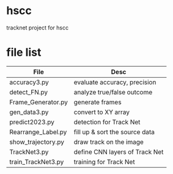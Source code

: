 # hscc
tracknet project for hscc

# file list
File               | Desc
------------------ | ------------------------------
accuracy3.py       | evaluate accuracy, precision
detect_FN.py       | analyze true/false outcome
Frame_Generator.py | generate frames
gen_data3.py       | convert to XY array
predict2023.py     | detection for Track Net
Rearrange_Label.py | fill up & sort the source data
show_trajectory.py | draw track on the image
TrackNet3.py       | define CNN layers of Track Net
train_TrackNet3.py | training for Track Net
